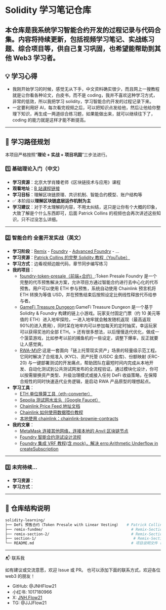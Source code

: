 # Solidity 学习笔记仓库

## 本仓库是我系统学习智能合约开发的过程记录与代码合集。内容将**持续更新**，包括视频学习笔记、实战练习题、综合项目等，供自己复习巩固，也希望能帮助到其他 Web3 学习者。

## 💡 学习心得

- 我刚开始学习的时候，感觉无从下手，中文资料确实很少，而且网上一搜教程就是让你看各种论文，白皮书，而不是 coding，我并不喜欢这种学习方式，非常的低效，所以我把学习 solidity，学习智能合约开发的过程记录下来。
- 一定要利用好 AI，每次看完视频之后，可以把知识点发给他，然后让他给你整理下知识，再生成一两道综合练习题，如果能做出来，就可以继续往下了，coding 的能力就是这样才能不断提高。

---

## 🧭 学习路径规划

本项目严格按照“**理论 + 实战 + 项目巩固**”三步法进行。

### 1️⃣ 基础理论入门（中文）

- **学习资源**：北京大学肖臻老师《区块链技术与应用》课程
- **观看地址**：[B 站课程链接](https://www.bilibili.com/video/BV1Vt411X7JF?p=26)
- **学习目标**：理解区块链原理、共识机制、智能合约模型、账户结构等
- ✅ 本阶段以**理解区块链底层运作机制为主**
- **学习建议**：对于不太理解的内容，不用太纠结，这只是让你有个大概的印象，大致了解是个什么东西即可，后面 Patrick Collins 的视频也会再次讲述这些知识，只不过没怎么详细。

---

### 2️⃣ 智能合约 全套开发实战（英文）

- **学习阶段**：[Remix](https://github.com/JNHFlow21/solidity-learning) - [Foundry](https://github.com/JNHFlow21/token-presale-foundry) - [Advanced Foundry](https://github.com/JNHFlow21/GameFi-Treasure-Dungeon) - ...
- **学习资源**：[Patrick Collins 的完整 Solidity 教程（YouTube）](https://www.youtube.com/watch?v=-1GB6m39-rM&t=24284s)
- **学习方式**：边看视频边敲代码，章节同步编写练习
- **我的项目**：
  - [foundry-token-presale（前端+合约）](https://github.com/JNHFlow21/token-presale-foundry):Token Presale Foundry 是一个完整的代币预售解决方案，允许项目方通过智能合约进行去中心化的代币预售。用户可以使用 ETH 参与预售，系统自动使用 Chainlink 预言机将 ETH 转换为等值 USD，并在预售结束后按照设定比例线性释放代币给参与者。
  - [GameFi Treasure Dungeon](https://github.com/JNHFlow21/GameFi-Treasure-Dungeon):GameFi Treasure Dungeon 是一个基于 Solidity & Foundry 构建的链上小游戏。玩家支付固定门票（约 10 美元等值的 ETH）进入地牢探险，一进入地牢就会触发随机返现（最高返现 90%的进入费用），同时呆在地牢内可以参加每天的定时抽奖，幸运玩家可以获得奖池的全部 ETH。> 还有很多想法，以后慢慢迭代优化，做成一个菠菜游戏，比如参考以前的捕鱼机的一些设定，调整下爆率，反正就要让人感觉爽。
  - [RWA-MVP](https://github.com/JNHFlow21/RWA-MVP):这是一套面向「链上托管现实资产」场景的轻量级示范工程。它同时解决了合规准入 (KYC)、资产托管 (USDC 金库)、份额映射 (ERC-20) 与一键部署测试的开发痛点，帮助团队在最短时间内完成从本地开发、自动化测试到公共测试网发布的全流程验证。通过模块化设计，你可以按需替换资产类型、升级治理模式或接入任何 DeFi 收益策略，在保障合规性的同时快速迭代业务逻辑，是启动 RWA 产品原型的理想起点。
- **学习工具**：
  - [ETH 单位换算工具（eth-converter）](https://eth-converter.com/)
  - [Sepolia 测试网水龙头（Google Faucet）](https://cloud.google.com/application/web3/faucet/ethereum/sepolia)
  - [Chainlink Price Feed 地址文档](https://docs.chain.link/data-feeds/price-feeds/addresses?page=1&testnetPage=1)
  - [Chainlink 如何使用数据喂价教程](https://docs.chain.link/data-feeds/using-data-feeds)
  - [本地使用 chainlink：chainlink-brownie-contracts](https://github.com/smartcontractkit/chainlink-brownie-contracts)
- **我的文章**：
  - [MetaMask 连接其他网络，连接本地的 Anvil 区块链节点](https://blog.csdn.net/fjh_ready_sonaa/article/details/149271836)
  - [Foundry 智能合约测试设计流程](https://blog.csdn.net/fjh_ready_sonaa/article/details/149234167)
  - [Foundry 集成 VRF 教程(含 mock)，解决 erro:Arithmetic Underflow in createSubscription](https://blog.csdn.net/fjh_ready_sonaa/article/details/149450429)

---

### 3️⃣ 未完待续...

- **学习资源**：
- **学习方式**：

---

## 📂 仓库结构说明

```bash
solidity-learning/
├── DeFi 预售合约（Token Presale with Linear Vesting）   # Patrick Collins Remix课程 综合练习：DeFi 预售合约（带线性解锁）
├── remix-fundme/                                        # Remix-Section 3：CryptoCrowdfund 练习
├── remix-section-2/                                     # Remix-Section 2：数据位置与存储练习（Storage、Memory）
├── section-1/                                            # Remix-Section 1：Solidity 基础语法练习（Hello World）
└── README.md                                            # 项目说明文件（当前这个文档）

```

---

📬 联系我

如有建议或交流意愿，欢迎 Issue 或 PR。
也可以添加下面的联系方式，欢迎各位 web3 的朋友！

- GitHub: @JNHFlow21
- 小红书: 1017180966
- X: [JNH.Flow21](https://x.com/jerry4junhao)
- TG: @JJJFlow21

